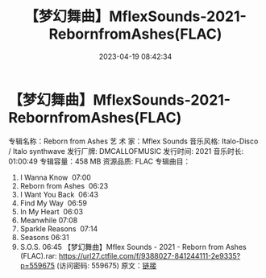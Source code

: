 ﻿---
title: 【梦幻舞曲】MflexSounds-2021-RebornfromAshes(FLAC)
date: 2023-04-19 08:42:34
categories: 交谊舞曲、电音DJ舞曲
tags: 流行舞曲
---
# 【梦幻舞曲】MflexSounds-2021-RebornfromAshes(FLAC)

专辑名称：Reborn from Ashes
艺 术 家：Mflex Sounds
音乐风格: Italo-Disco / Italo synthwave
发行厂牌: DMCALLOFMUSIC
发行时间: 2021
音乐时长: 01:00:49
专辑容量：458 MB
资源品质: FLAC
专辑曲目：
01. I Wanna Know  07:00
02. Reborn from Ashes  06:23
03. I Want You Back  06:43
04. Find My Way  06:59
05. In My Heart  06:03
06. Meanwhile 07:08
07. Sparkle Reasons  07:14
08. Seasons 06:31
09. S.O.S. 06:45
【梦幻舞曲】Mflex Sounds - 2021 - Reborn from Ashes (FLAC).rar:
https://url27.ctfile.com/f/9388027-841244111-2e9335?p=559675
(访问密码: 559675)
原文：[链接](https://blog.sina.com.cn/s/blog_1647c7e76010311i4.html)